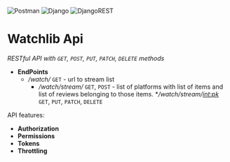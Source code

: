 ![Postman](https://img.shields.io/badge/Postman-FF6C37?style=for-the-badge&logo=postman&logoColor=white)
![Django](https://img.shields.io/badge/django-%23092E20.svg?style=for-the-badge&logo=django&logoColor=white)
![DjangoREST](https://img.shields.io/badge/DJANGO-REST-ff1709?style=for-the-badge&logo=django&logoColor=white&color=ff1709&labelColor=gray)

# Watchlib Api
   _RESTful API with `GET`, `POST`, `PUT`, `PATCH`, `DELETE` methods_

* **EndPoints**
  * _/watch/_ `GET` - url to stream list
      * _/watch/stream/_ `GET`, `POST` - list of platforms with list of items and list of reviews belonging to those items.
        *_/watch/stream/<int:pk>_ `GET`, `PUT`, `PATCH`, `DELETE`

API features:
* **Authorization**
* **Permissions**
* **Tokens**
* **Throttling**